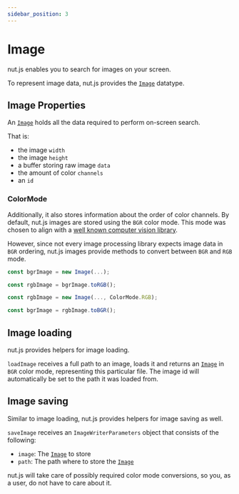```yaml
---
sidebar_position: 3
---
```


# Image

nut.js enables you to search for images on your screen.

To represent image data, nut.js provides the [`Image`](https://nut-tree.github.io/apidoc/classes/image.html) datatype.

## Image Properties

An [`Image`](https://nut-tree.github.io/apidoc/classes/image.html) holds all the data required to perform on-screen search.

That is:

- the image `width`
- the image `height`
- a buffer storing raw image `data`
- the amount of color `channels`
- an `id`

### ColorMode

Additionally, it also stores information about the order of color channels.
By default, nut.js images are stored using the `BGR` color mode.
This mode was chosen to align with a [well known computer vision library](https://docs.opencv.org/4.5.4/d4/da8/group__imgcodecs.html#ga288b8b3da0892bd651fce07b3bbd3a56).

However, since not every image processing library expects image data in `BGR` ordering, nut.js images provide methods to convert between `BGR` and `RGB` mode.

```js
const bgrImage = new Image(...);

const rgbImage = bgrImage.toRGB();
```

```js
const rgbImage = new Image(..., ColorMode.RGB);

const bgrImage = rgbImage.toBGR();
```

## Image loading

nut.js provides helpers for image loading.

`loadImage` receives a full path to an image, loads it and returns an [`Image`](https://nut-tree.github.io/apidoc/classes/image.html) in `BGR` color mode, representing this particular file.
The image id will automatically be set to the path it was loaded from.

## Image saving

Similar to image loading, nut.js provides helpers for image saving as well.

`saveImage` receives an `ImageWriterParameters` object that consists of the following:

- `image`: The [`Image`](https://nut-tree.github.io/apidoc/classes/image.html) to store
- `path`: The path where to store the [`Image`](https://nut-tree.github.io/apidoc/classes/image.html)

nut.js will take care of possibly required color mode conversions, so you, as a user, do not have to care about it.
